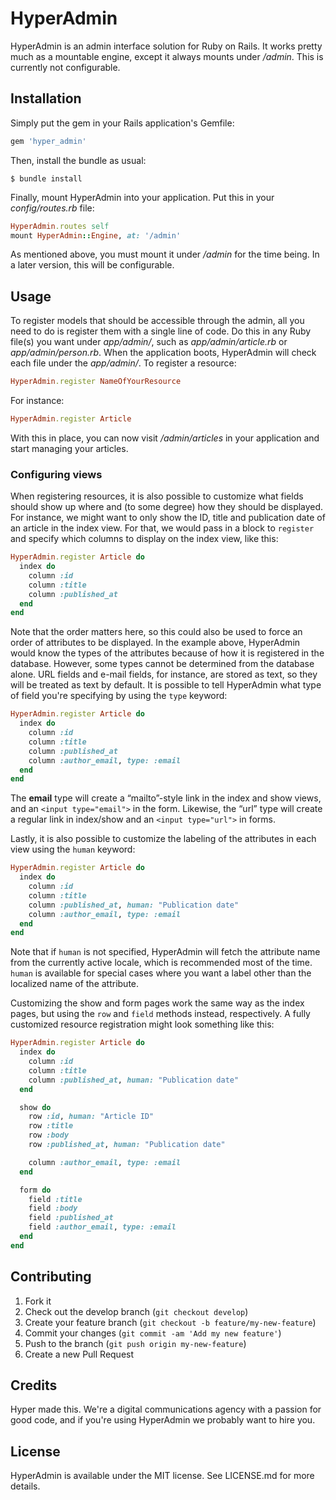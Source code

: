 # HyperAdmin

HyperAdmin is an admin interface solution for Ruby on Rails. It works pretty
much as a mountable engine, except it always mounts under _/admin_. This is
currently not configurable.

## Installation

Simply put the gem in your Rails application's Gemfile:

```ruby
gem 'hyper_admin'
```

Then, install the bundle as usual:

```
$ bundle install
```

Finally, mount HyperAdmin into your application. Put this in your
_config/routes.rb_ file:

```ruby
HyperAdmin.routes self
mount HyperAdmin::Engine, at: '/admin'
```

As mentioned above, you must mount it under _/admin_ for the time being. In a
later version, this will be configurable.

## Usage

To register models that should be accessible through the admin, all you need to
do is register them with a single line of code. Do this in any Ruby file(s) you
want under _app/admin/_, such as _app/admin/article.rb_ or
_app/admin/person.rb_. When the application boots, HyperAdmin will check each
file under the _app/admin/_. To register a resource:

```ruby
HyperAdmin.register NameOfYourResource
```

For instance:

```ruby
HyperAdmin.register Article
```

With this in place, you can now visit _/admin/articles_ in your application and
start managing your articles.

### Configuring views

When registering resources, it is also possible to customize what fields should
show up where and (to some degree) how they should be displayed. For instance,
we might want to only show the ID, title and publication date of an article in
the index view. For that, we would pass in a block to `register` and specify
which columns to display on the index view, like this:

```ruby
HyperAdmin.register Article do
  index do
    column :id
    column :title
    column :published_at
  end
end
```

Note that the order matters here, so this could also be used to force an order
of attributes to be displayed. In the example above, HyperAdmin would know the
types of the attributes because of how it is registered in the database.
However, some types cannot be determined from the database alone. URL fields and
e-mail fields, for instance, are stored as text, so they will be treated as text
by default. It is possible to tell HyperAdmin what type of field you're
specifying by using the `type` keyword:

```ruby
HyperAdmin.register Article do
  index do
    column :id
    column :title
    column :published_at
    column :author_email, type: :email
  end
end
```

The **email** type will create a “mailto”-style link in the index and show
views, and an `<input type="email">` in the form. Likewise, the “url” type will
create a regular link in index/show and an `<input type="url">` in forms.

Lastly, it is also possible to customize the labeling of the attributes in each
view using the `human` keyword:

```ruby
HyperAdmin.register Article do
  index do
    column :id
    column :title
    column :published_at, human: "Publication date"
    column :author_email, type: :email
  end
end
```

Note that if `human` is not specified, HyperAdmin will fetch the attribute name
from the currently active locale, which is recommended most of the time. `human`
is available for special cases where you want a label other than the localized
name of the attribute.

Customizing the show and form pages work the same way as the index pages, but
using the `row` and `field` methods instead, respectively. A fully customized
resource registration might look something like this:

```ruby
HyperAdmin.register Article do
  index do
    column :id
    column :title
    column :published_at, human: "Publication date"
  end

  show do
    row :id, human: "Article ID"
    row :title
    row :body
    row :published_at, human: "Publication date"

    column :author_email, type: :email
  end

  form do
    field :title
    field :body
    field :published_at
    field :author_email, type: :email
  end
end
```

## Contributing

1. Fork it
2. Check out the develop branch (`git checkout develop`)
3. Create your feature branch (`git checkout -b feature/my-new-feature`)
4. Commit your changes (`git commit -am 'Add my new feature'`)
5. Push to the branch (`git push origin my-new-feature`)
6. Create a new Pull Request

## Credits

Hyper made this. We're a digital communications agency with a passion for good
code, and if you're using HyperAdmin we probably want to hire you.

## License

HyperAdmin is available under the MIT license. See LICENSE.md for more details.
